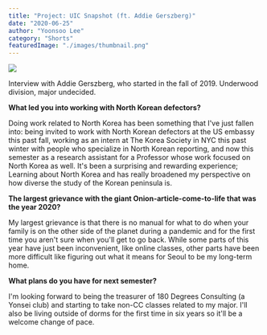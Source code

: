 ```yaml
---
title: "Project: UIC Snapshot (ft. Addie Gerszberg)"
date: "2020-06-25"
author: "Yoonsoo Lee"
category: "Shorts"
featuredImage: "./images/thumbnail.png"
---
```


![](/images/thumbnail.png)

Interview with Addie Gerszberg, who started in the fall of 2019. Underwood division, major undecided. 

**What led you into working with North Korean defectors?**

Doing work related to North Korea has been something that I've just fallen into: being invited to work with North Korean defectors at the US embassy this past fall, working as an intern at The Korea Society in NYC this past winter with people who specialize in North Korean reporting, and now this semester as a research assistant for a Professor whose work focused on North Korea as well. It's been a surprising and rewarding experience; Learning about North Korea and has really broadened my perspective on how diverse the study of the Korean peninsula is.

**The largest grievance with the giant Onion-article-come-to-life that was the year 2020?**

My largest grievance is that there is no manual for what to do when your family is on the other side of the planet during a pandemic and for the first time you aren't sure when you'll get to go back. While some parts of this year have just been inconvenient, like online classes, other parts have been more difficult like figuring out what it means for Seoul to be my long-term home.

**What plans do you have for next semester?**

I'm looking forward to being the treasurer of 180 Degrees Consulting (a Yonsei club) and starting to take non-CC classes related to my major. I'll also be living outside of dorms for the first time in six years so it'll be a welcome change of pace.
